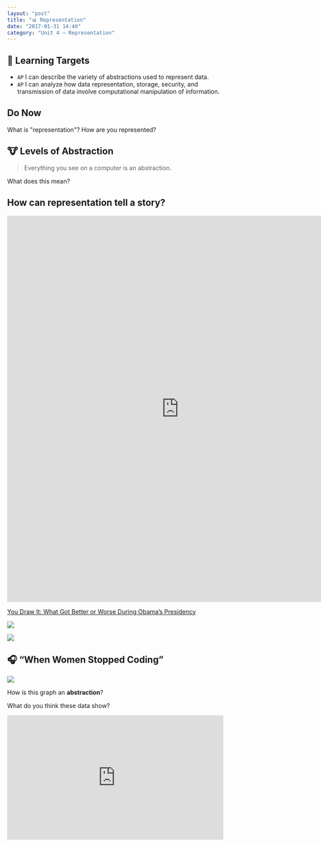 ```yaml
---
layout: "post"
title: "📊 Representation"
date: "2017-01-31 14:40"
category: "Unit 4 – Representation"
---
```


## 🎯 Learning Targets
- `AP` I can describe the variety of abstractions used to represent data.
- `AP` I can analyze how data representation, storage, security, and transmission of data involve computational manipulation of information.

## Do Now
What is "representation"?
How are you represented?

## 🐮 Levels of Abstraction

> Everything you see on a computer is an abstraction.

What does this mean?

## How can representation tell a story?

<iframe src='http://polygraph.cool/films/embed.html' frameborder='0' width = "800" height = "900"></iframe>

[You Draw It: What Got Better or Worse During Obama’s Presidency](https://www.nytimes.com/interactive/2017/01/15/us/politics/you-draw-obama-legacy.html?login=email&rref=collection/byline/larry-buchanan&action=click&contentCollection=undefined&region=stream&module=stream_unit&version=latest&contentPlacement=4&pgtype=collection)

![](http://payload204.cargocollective.com/1/1/56745/6386378/vennn_1370.jpg)

![](http://payload196.cargocollective.com/1/1/56745/6221236/primarycolors_2500_c.jpg)


## 🎧 “When Women Stopped Coding”
![]({{site.baseurl}}/images/womenMajors.png)

How is this graph an **abstraction**?

What do you think these data show?

<iframe src="https://www.npr.org/player/embed/356944145/357036571" width="100%" height="290" frameborder="0" scrolling="no" title="NPR embedded audio player"></iframe>
